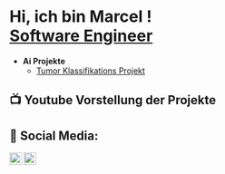 <h1>Hi, ich bin Marcel ! <br/><a href="https://github.com/MarcelZabk">Software Engineer</a></h1>

<!--<h2>👨‍💻 Software Entwicklungs Projekte:</h2>
- <b>Ai Projekte</b>
  - [Tumor Klassifikations Projekt](https://github.com/MarcelZabk/TumorKlassifikation)
-->

- <b>Ai Projekte</b>
  - [Tumor Klassifikations Projekt]([https://github.com/joshmadakor1/Algorithms-Practice](https://github.com/MarcelZabk/TumorKlassifikation))
 

<h2>📺 Youtube Vorstellung der Projekte</h2>


<h2> 🤳 Social Media:</h2>

[<img align="left" alt="JoshMadakor | YouTube" width="22px" src="https://cdn.jsdelivr.net/npm/simple-icons@v3/icons/youtube.svg" />][youtube]
[<img align="left" alt="JoshMadakor | LinkedIn" width="22px" src="https://cdn.jsdelivr.net/npm/simple-icons@v3/icons/linkedin.svg" />][linkedin]


[youtube]: -
[linkedin]: https://www.linkedin.com/in/marcel-zabierek-a88811170/

<!--
**joshmadakor1/joshmadakor1** is a ✨ _special_ ✨ repository because its `README.md` (this file) appears on your GitHub profile.

Here are some ideas to get you started:

- 🔭 I’m currently working on ...
- 🌱 I’m currently learning ...
- 👯 I’m looking to collaborate on ...
- 🤔 I’m looking for help with ...
- 💬 Ask me about ...
- 📫 How to reach me: ...
- 😄 Pronouns: ...
- ⚡ Fun fact: ...
-->
